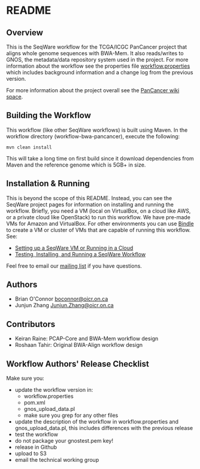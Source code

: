 # README

## Overview

This is the SeqWare workflow for the TCGA/ICGC PanCancer project that aligns
whole genome sequences with BWA-Mem.  It also reads/writes to GNOS, the metadata/data
repository system used in the project.
For more information about the workflow see the properties file 
[workflow.properties](workflow.properties) which includes background information
 and a change log from the previous version.

For more information about the project overall see the 
[PanCancer wiki space](https://wiki.oicr.on.ca/display/PANCANCER/PANCANCER+Home).

## Building the Workflow

This workflow (like other SeqWare workflows) is built using Maven.  In the
workflow directory (workflow-bwa-pancancer), execute the following:

    mvn clean install

This will take a long time on first build since it download dependencies from Maven 
and the reference genome which is 5GB+ in size.

## Installation & Running

This is beyond the scope of this README.  Instead, you can see the SeqWare project pages for information on installing and running the workflow.  Briefly, you need a VM (local on VirtualBox, on a cloud like AWS, or a private cloud like OpenStack) to run this workflow.  We have pre-made VMs for Amazon and VirtualBox.  For other environments you can use [Bindle](https://github.com/CloudBindle/Bindle) to create a VM or cluster of VMs that are capable of running this workflow. See:

* [Setting up a SeqWare VM or Running in a Cloud](http://seqware.github.io/docs/2-installation/)
* [Testing, Installing, and Running a SeqWare Workflow](http://seqware.github.io/docs/3-getting-started/)

Feel free to email our [mailing list](http://seqware.github.io/community/) if you have questions.

## Authors

* Brian O'Connor <boconnor@oicr.on.ca>
* Junjun Zhang <Junjun.Zhang@oicr.on.ca>

## Contributors

* Keiran Raine: PCAP-Core and BWA-Mem workflow design
* Roshaan Tahir: Original BWA-Align workflow design 

## Workflow Authors' Release Checklist

Make sure you:

* update the workflow version in:
    * workflow.properties
    * pom.xml
    * gnos_upload_data.pl
    * make sure you grep for any other files
* update the description of the workflow in workflow.properties and gnos_upload_data.pl, this includes differences with the previous release
* test the workflow
* do not package your gnostest.pem key!
* release in Github
* upload to S3
* email the technical working group
